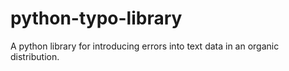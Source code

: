 # python-typo-library
A python library for introducing errors into text data in an organic distribution.
